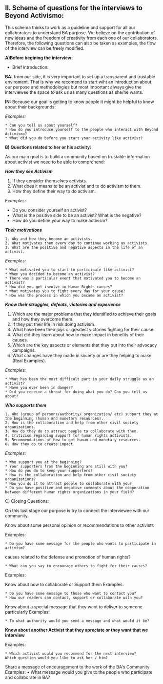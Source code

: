 ## II. Scheme of questions for the interviews to Beyond Activismo:

This schema thinks to work as a guideline and support for all our collaborators to understand BA purpose. 
We believe on the contribution of new ideas and the freedom of creativity from each one of our collaborators.
Therefore, the following questions can also be taken as examples, the flow of the interview can be freely modified.


**A)Before begining the interview:**
   
   * Brief introduction:
   
   **BA:** from our side, it is very important to set up a transparent and trustable enviroment. That is why we recomend to start 
   wiht an introduction about our purpose and methodologies but most important always give the interviewee 
   the space to ask us as many questions as she/he wants. 
   
   **IN:** Because our goal is getting to know people it might be helpful to know about their backgrounds:
   

   _Examples:_
   
    * Can you tell us about yourself?
    * How do you introduce yourself to the people who interact with Beyond Activismo?
    * What did you do before you start your activity like activist?
    
    
**B) Questions related to her or his activity:**

As our main goal is to build a community based on trustable information about activist
we need to be able to comprehend:

 _**How they see Activism**_
   
   1. If they consider themselves activists. 
   2. What does it means to be an activist and to do activism to them. 
   3. How they define their way to do activism. 

_Examples:_

   * Do you consider yourself an activist?
   * What is the positive side to be an activist? What is the negative?
   * How do you define your way to make activism?

_**Their motivations**_
    
    1. Why and how they become an activists. 
    2. What motivates them every day to continue working as activists. 
    3. What are the positive and negative aspects in the life of an activist. 

_Examples:_

    * What motivated you to start to participate like activist?
    * When you decided to become an activist?
    * There was a particular event that motivated you to become an activist?
    * How did you get involve in Human Rights causes?
    * What motivates you to fight every day for your cause?
    * How was the process in which you became an activist?
    
_**Know their struggles, defeats, victories and experience**_
   
   1. Which are the major problems that they identified to achieve their goals and how they overcome them. 
   2. If they put their life in risk doing activism. 
   3. What have been their joys or greatest victories fighting for their cause. 
   4. What did they learn about how to make impact in benefits of their causes. 
   5. Which are the key aspects or elements that they put into their advocacy campaigns. 
   6. What changes have they made in society or are they helping to make (Real Examples). 

_Examples:_

    * What has been the most difficult part in your daily struggle as an activist?
    * Have you ever been in danger?
    * Did you receive a threat for doing what you do? Can you tell us about?
   

_**Who supports them**_

    1. Who (group of persons/authority/ organization/ etc) support they at the beginning (human and monetary resources). 
    2. How is the collaboration and help from other civil society organizations. 
    3. How do they do to attract people to collaborate with them. 
    4. Criticism regarding support for human rights activists. 
    5. Recommendations of how to get human and monetary resources. 
    6. How they do to create impact. 

_Examples:_

    * Who support you at the beginning?
    * Your supporters from the beginning are still with you?
    * How do you do to keep your supporters?
    * How is the collaboration and help from other civil society organizations?
    * How you do it to attract people to collaborate with you?
    * Do you have positive and negative comments about the cooperation between different human rights organizations in your field?


C) Closing Questions:

On this last stage our purpose is try to connect the interviewee with our community.

Know about some personal opinion or recommendations to other activists

Examples:
    
    * Do you have some message for the people who wants to participate in activism?

causes related to the defense and promotion of human rights?
    
    * What can you say to encourage others to fight for their causes?

Examples:

Know about how to collaborate or Support them
Examples:

    * Do you have some message to those who want to contact you?
    * How our readers can contact, support or collaborate with you?

Know about a special message that they want to deliver to someone particularly
Examples:
   
    * To what authority would you send a message and what would it be? 

**Know about another Activist that they apreciate or they want that we interview**

Examples:
    
    * Which activist would you recommend for the next interview?
    Which question would you like to ask her / him? 

Share a message of encouragement to the work of the BA's Community
Examples:
    • What message would you give to the people who participate and
collaborate in BA? 
